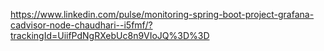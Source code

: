 https://www.linkedin.com/pulse/monitoring-spring-boot-project-grafana-cadvisor-node-chaudhari--i5fmf/?trackingId=UiifPdNgRXebUc8n9VIoJQ%3D%3D
